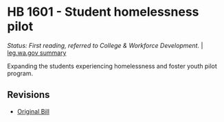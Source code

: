 # HB 1601 - Student homelessness pilot
*Status: First reading, referred to College & Workforce Development.* | [leg.wa.gov summary](https://app.leg.wa.gov/billsummary?BillNumber=1601&Year=2021)

Expanding the students experiencing homelessness and foster youth pilot program.

## Revisions
* [Original Bill](1/)